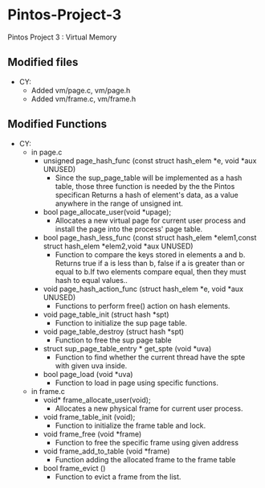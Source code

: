 # Pintos-Project-3
Pintos Project 3 : Virtual Memory



## Modified files

* CY:
  * Added vm/page.c, vm/page.h
  * Added vm/frame.c, vm/frame.h



## Modified Functions

* CY:
  * in page.c
  	* unsigned page_hash_func (const struct hash_elem *e, void *aux UNUSED)
  	  * Since the sup_page_table will be implemented as a hash table, those three function is needed by the the Pintos specifican Returns a hash of element's data, as a value anywhere in the range of unsigned int.
    * bool page_allocate_user(void *upage);
      * Allocates a new virtual page for current user process and install the page into the process' page table. 
    * bool page_hash_less_func (const struct hash_elem *elem1,const struct hash_elem *elem2,void *aux UNUSED)
      * Function to compare the keys stored in elements a and b. Returns true if a is less than b, false if a is greater than or equal to b.If two elements compare equal, then they must hash to equal values..
    * void page_hash_action_func (struct hash_elem *e, void *aux UNUSED)
      * Functions to perform free() action on hash elements.
    * void page_table_init (struct hash *spt)
      * Function to initialize the sup page table.
    * void page_table_destroy (struct hash *spt)
      * Function to free the sup page table
    * struct sup_page_table_entry * get_spte (void *uva)
      * Function to find whether the current thread have the spte with given uva inside.
    * bool page_load (void *uva)
      * Function to load in page using specific functions.
  * in frame.c
    * void* frame_allocate_user(void);
      * Allocates a new physical frame for current user process.
    * void frame_table_init (void);
      * Function to initialize the frame table and lock.
    * void frame_free (void *frame)
      * Function to free the specific frame using given address
    * void frame_add_to_table (void *frame)
      * Function adding the allocated frame to the frame table
    * bool frame_evict ()
      * Function to evict a frame from the list.